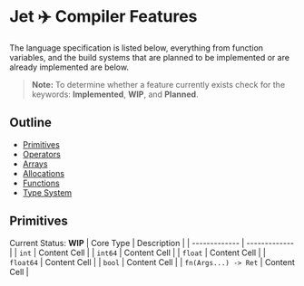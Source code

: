 # Jet ✈️ Compiler Features
The language specification is listed below, everything from function variables, and the build systems that are planned to 
be implemented or are already implemented are below. 
> **Note:** To determine whether a feature currently exists check for the keywords: **Implemented**, **WIP**, and **Planned**.


Outline
-----------------

* [Primitives](#primitives)
* [Operators](#operators)
* [Arrays](#documentation)
* [Allocations](#allocations)
* [Functions](#subdirectory-configuration)
* [Type System](#type-system)


Primitives
--------------
Current Status: **WIP**
| Core Type     | Description |
| ------------- | ------------- |
| `int`         | Content Cell  |
| `int64`       | Content Cell  |
| `float`       | Content Cell  |
| `float64`     | Content Cell  |
| `bool`        | Content Cell  |
| `fn(Args...) -> Ret`       | Content Cell  |
